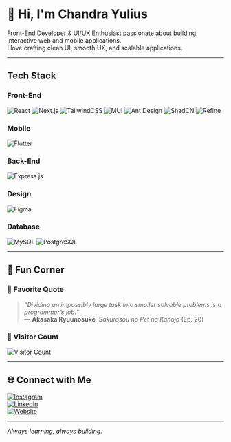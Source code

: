 # 👋 Hi, I'm Chandra Yulius  

Front-End Developer & UI/UX Enthusiast passionate about building interactive web and mobile applications.  
I love crafting clean UI, smooth UX, and scalable applications.  

---

## Tech Stack  

### Front-End
![React](https://img.shields.io/badge/-React-61DAFB?logo=react&logoColor=000&style=for-the-badge)
![Next.js](https://img.shields.io/badge/-Next.js-000000?logo=nextdotjs&logoColor=fff&style=for-the-badge)
![TailwindCSS](https://img.shields.io/badge/-TailwindCSS-38B2AC?logo=tailwind-css&logoColor=fff&style=for-the-badge)
![MUI](https://img.shields.io/badge/-MUI-007FFF?logo=mui&logoColor=fff&style=for-the-badge)
![Ant Design](https://img.shields.io/badge/-Ant%20Design-0170FE?logo=antdesign&logoColor=fff&style=for-the-badge)
![ShadCN](https://img.shields.io/badge/-ShadCN-000000?logo=shadcnui&logoColor=fff&style=for-the-badge)
![Refine](https://img.shields.io/badge/-Refine-24292e?logo=refinedotdev&logoColor=fff&style=for-the-badge)

### Mobile
![Flutter](https://img.shields.io/badge/-Flutter-02569B?logo=flutter&logoColor=fff&style=for-the-badge)

### Back-End
![Express.js](https://img.shields.io/badge/-Express.js-000000?logo=express&logoColor=fff&style=for-the-badge)

### Design
![Figma](https://img.shields.io/badge/-Figma-F24E1E?logo=figma&logoColor=fff&style=for-the-badge)

### Database
![MySQL](https://img.shields.io/badge/-MySQL-4479A1?logo=mysql&logoColor=fff&style=for-the-badge)
![PostgreSQL](https://img.shields.io/badge/-PostgreSQL-4169E1?logo=postgresql&logoColor=fff&style=for-the-badge)

---

## 🎲 Fun Corner  

### 📖 Favorite Quote  

> *“Dividing an impossibly large task into smaller solvable problems is a programmer’s job.”*  
> — **Akasaka Ryuunosuke**, *Sakurasou no Pet na Kanojo* (Ep. 20)  

### 👀 Visitor Count  
![Visitor Count](https://komarev.com/ghpvc/?username=NoireArc&style=for-the-badge)

---

## 🌐 Connect with Me  

[![Instagram](https://img.shields.io/badge/-Instagram-E4405F?logo=instagram&logoColor=fff&style=for-the-badge)](https://www.instagram.com/chandrayulius12/)  
[![LinkedIn](https://img.shields.io/badge/-LinkedIn-0A66C2?logo=linkedin&logoColor=fff&style=for-the-badge)](www.linkedin.com/in/chandra-yulius)  
[![Website](https://img.shields.io/badge/-Portfolio-FFB000?logo=firefox&logoColor=fff&style=for-the-badge)](https://chandra-yulius.web.app/)  

---
*Always learning, always building.*  
